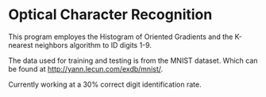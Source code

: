 # Optical Character Recognition


This program employes the Histogram of Oriented Gradients and the K-nearest neighbors algorithm to ID digits 1-9.

The data used for training and testing is from the MNIST dataset. Which can be found at http://yann.lecun.com/exdb/mnist/. 

Currently working at a 30% correct digit identification rate. 
